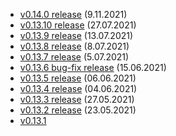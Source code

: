 * [v0.14.0 release](/news/v0-14-0) (9.11.2021)
* [v0.13.10 release](/news/v0-13-10) (27.07.2021)
* [v0.13.9 release](/news/v0-13-9) (13.07.2021)
* [v0.13.8 release](/news/v0-13-8) (8.07.2021)
* [v0.13.7 release](/news/v0-13-7) (5.07.2021)
* [v0.13.6 bug-fix release](/news/v0-13-6) (15.06.2021)
* [v0.13.5 release](/news/v0-13-5) (06.06.2021)
* [v0.13.4 release](/news/v0-13-4) (04.06.2021)
* [v0.13.3 release](/news/v0-13-3) (27.05.2021)
* [v0.13.2 release](/news/v0-13-2) (23.05.2021)
* [v0.13.1](/news/v0-13-1)
